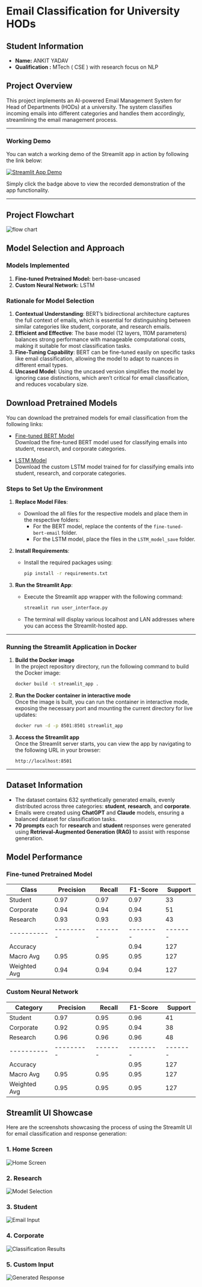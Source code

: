 # Email Classification for University HODs

## Student Information
- **Name:** ANKIT YADAV
- **Qualification :** MTech ( CSE ) with research focus on NLP

## Project Overview
This project implements an AI-powered Email Management System for Head of Departments (HODs) at a university. The system classifies incoming emails into different categories and handles them accordingly, streamlining the email management process.

---

### Working Demo

You can watch a working demo of the Streamlit app in action by following the link below:

[![Streamlit App Demo](https://img.shields.io/badge/Streamlit-Demo-red)](https://iitgnacin-my.sharepoint.com/:f:/g/personal/22270001_iitgn_ac_in/EkLUSGI-pIZBri8iN7FUyqYBeZ5v8dhznDHY-qK_XjiCnQ?e=Splrdd)

Simply click the badge above to view the recorded demonstration of the app functionality.

---


## Project Flowchart
![flow chart](image/mermaid.png)
## Model Selection and Approach

### Models Implemented
1. **Fine-tuned Pretrained Model:** bert-base-uncased
2. **Custom Neural Network:** LSTM

### Rationale for Model Selection

1. **Contextual Understanding**: BERT’s bidirectional architecture captures the full context of emails, which is essential for distinguishing between similar categories like student, corporate, and research emails.
2. **Efficient and Effective**: The base model (12 layers, 110M parameters) balances strong performance with manageable computational costs, making it suitable for most classification tasks.
3. **Fine-Tuning Capability**: BERT can be fine-tuned easily on specific tasks like email classification, allowing the model to adapt to nuances in different email types.
4. **Uncased Model**: Using the uncased version simplifies the model by ignoring case distinctions, which aren’t critical for email classification, and reduces vocabulary size.

## Download Pretrained Models

You can download the pretrained models for email classification from the following links:

- [Fine-tuned BERT Model](https://iitgnacin-my.sharepoint.com/:f:/g/personal/22270001_iitgn_ac_in/EsOUv9DvsbNFh7dCS_k3QM0BG86TBsEuosSBW3nYz10fyA?e=IpICoI)  
  Download the fine-tuned BERT model used for classifying emails into student, research, and corporate categories.

- [LSTM Model](https://iitgnacin-my.sharepoint.com/:f:/g/personal/22270001_iitgn_ac_in/Ei7RTLM3FSJDnQ5-6uQuEiwBk_YrYh4W6qnO7FOhRdqvvg?e=AvkBwv)  
  Download the custom LSTM model trained for for classifying emails into student, research, and corporate categories.

### Steps to Set Up the Environment

1. **Replace Model Files**:
   - Download the all files for the respective models and place them in the respective folders:
     - For the BERT model, replace the contents of the `fine-tuned-bert-email` folder.
     - For the LSTM model, place the files in the `LSTM_model_save` folder.

2. **Install Requirements**:
   - Install the required packages using:
     ```bash
     pip install -r requirements.txt
     ```

3. **Run the Streamlit App**:
   - Execute the Streamlit app wrapper with the following command:
     ```bash
     streamlit run user_interface.py
     ```
   - The terminal will display various localhost and LAN addresses where you can access the Streamlit-hosted app.


---

### Running the Streamlit Application in Docker

1. **Build the Docker image**  
   In the project repository directory, run the following command to build the Docker image:
   ```bash
   docker build -t streamlit_app .
   ```

2. **Run the Docker container in interactive mode**  
   Once the image is built, you can run the container in interactive mode, exposing the necessary port and mounting the current directory for live updates:
   ```bash
   docker run -d -p 8501:8501 streamlit_app
   ```

3. **Access the Streamlit app**  
   Once the Streamlit server starts, you can view the app by navigating to the following URL in your browser:
   ```
   http://localhost:8501
   ```

---



## Dataset Information
- The dataset contains 632 synthetically generated emails, evenly distributed across three categories: **student**, **research**, and **corporate**.
- Emails were created using **ChatGPT** and **Claude** models, ensuring a balanced dataset for classification tasks.
- **70 prompts** each for **research** and **student** responses were generated using **Retrieval-Augmented Generation (RAG)** to assist with response generation.

## Model Performance

### Fine-tuned Pretrained Model
| Class      | Precision | Recall | F1-Score | Support |
|------------|-----------|---------|----------|---------|
| Student    | 0.97      | 0.97    | 0.97     | 33      |
| Corporate  | 0.94      | 0.94    | 0.94     | 51      |
| Research   | 0.93      | 0.93    | 0.93     | 43      |
| ---------- | --------- | ------- | -------- | ------- |
| Accuracy   |           |         | 0.94     | 127     |
| Macro Avg  | 0.95      | 0.95    | 0.95     | 127     |
| Weighted Avg| 0.94     | 0.94    | 0.94     | 127     |

### Custom Neural Network
| Category   | Precision | Recall | F1-Score | Support |
|------------|-----------|--------|----------|---------|
| Student    | 0.97      | 0.95   | 0.96     | 41      |
| Corporate  | 0.92      | 0.95   | 0.94     | 38      |
| Research   | 0.96      | 0.96   | 0.96     | 48      |
| ---------- | --------- | -------| -------- | ------- |
| Accuracy   |           |        | 0.95     | 127     |
| Macro Avg  | 0.95      | 0.95   | 0.95     | 127     |
| Weighted Avg | 0.95    | 0.95   | 0.95     | 127     |


## Streamlit UI Showcase

Here are the screenshots showcasing the process of using the Streamlit UI for email classification and response generation:

### 1. Home Screen
![Home Screen](image/first.png)

### 2. Research
![Model Selection](image/Research.png)

### 3. Student
![Email Input](image/student.png)

### 4. Corporate
![Classification Results](image/corporate.png)

### 5. Custom Input
![Generated Response](image/custom.png)


